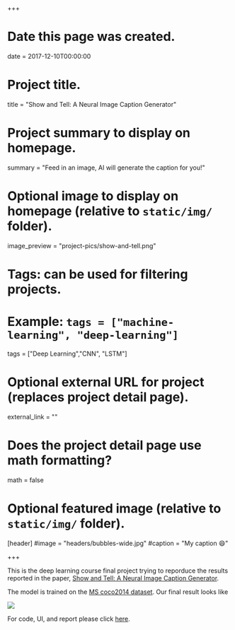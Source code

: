 +++
# Date this page was created.
date = 2017-12-10T00:00:00

# Project title.
title = "Show and Tell: A Neural Image Caption Generator"

# Project summary to display on homepage.
summary = "Feed in an image, AI will generate the caption for you!"

# Optional image to display on homepage (relative to `static/img/` folder).
image_preview = "project-pics/show-and-tell.png"

# Tags: can be used for filtering projects.
# Example: `tags = ["machine-learning", "deep-learning"]`
tags = ["Deep Learning","CNN", "LSTM"]

# Optional external URL for project (replaces project detail page).
external_link = ""

# Does the project detail page use math formatting?
math = false

# Optional featured image (relative to `static/img/` folder).
[header]
#image = "headers/bubbles-wide.jpg"
#caption = "My caption :smile:"

+++

This is the deep learning course final project trying to reporduce the results reported in the paper, [Show and Tell: A Neural Image Caption Generator](https://arxiv.org/pdf/1411.4555.pdf).

The model is trained on the [MS coco2014 dataset](http://cocodataset.org/#home). Our final result looks like 

![](/img/project-pics/caption-demo.png)


For code, UI, and report  please click [here](https://github.com/Rothdyt/Projects/tree/master/Show-and-tell).